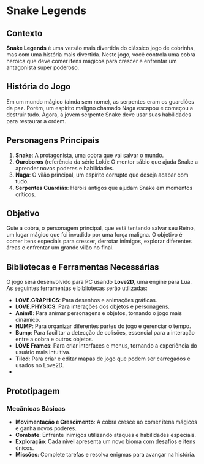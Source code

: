 # Snake Legends

## Contexto ##
**Snake Legends** é uma versão mais divertida do clássico jogo de cobrinha, mas com uma história mais divertida. Neste jogo, você controla uma cobra heroica que deve comer itens mágicos para crescer e enfrentar um antagonista super poderoso.

## História do Jogo
Em um mundo mágico (ainda sem nome), as serpentes eram os guardiões da paz. Porém, um espírito maligno chamado Naga escapou e começou a destruir tudo. Agora, a jovem serpente Snake deve usar suas habilidades para restaurar a ordem.

## Personagens Principais
1. **Snake**: A protagonista, uma cobra que vai salvar o mundo.
2. **Ouroboros** (referência da série Loki): O mentor sábio que ajuda Snake a aprender novos poderes e habilidades.
3. **Naga**: O vilão principal, um espírito corrupto que deseja acabar com tudo.
4. **Serpentes Guardiãs**: Heróis antigos que ajudam Snake em momentos críticos.

## Objetivo
Guie a cobra, o personagem principal, que está tentando salvar seu Reino, um lugar mágico que foi invadido por uma força maligna. O objetivo é comer itens especiais para crescer, derrotar inimigos, explorar diferentes áreas e enfrentar um grande vilão no final.

## Bibliotecas e Ferramentas Necessárias
O jogo será desenvolvido para PC usando **Love2D**, uma engine para Lua. As seguintes ferramentas e bibliotecas serão utilizadas:

- **LOVE.GRAPHICS**: Para desenhos e animações gráficas.
- **LOVE.PHYSICS**: Para interações dos objetos e personagens.
- **Anim8**: Para animar personagens e objetos, tornando o jogo mais dinâmico.
- **HUMP**: Para organizar diferentes partes do jogo e gerenciar o tempo.
- **Bump**: Para facilitar a detecção de colisões, essencial para a interação entre a cobra e outros objetos.
- **LÖVE Frames**: Para criar interfaces e menus, tornando a experiência do usuário mais intuitiva.
- **Tiled**: Para criar e editar mapas de jogo que podem ser carregados e usados no Love2D.
- 
## Prototipagem

### Mecânicas Básicas
- **Movimentação e Crescimento**: A cobra cresce ao comer itens mágicos e ganha novos poderes.
- **Combate**: Enfrente inimigos utilizando ataques e habilidades especiais.
- **Exploração**: Cada nível apresenta um novo bioma com desafios e itens únicos.
- **Missões**: Complete tarefas e resolva enigmas para avançar na história.
